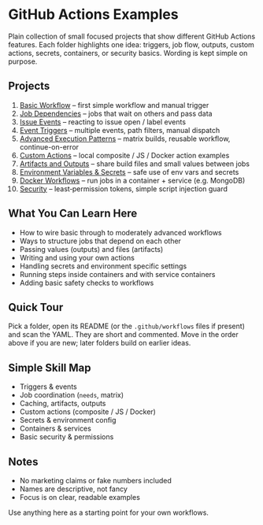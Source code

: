 # GitHub Actions Examples

Plain collection of small focused projects that show different GitHub Actions features. Each folder highlights one idea: triggers, job flow, outputs, custom actions, secrets, containers, or security basics. Wording is kept simple on purpose.

## Projects

1. [Basic Workflow](https://github.com/ezehlivinus/basic-workflow) – first simple workflow and manual trigger
2. [Job Dependencies](https://github.com/ezehlivinus/job-dependencies) – jobs that wait on others and pass data
3. [Issue Events](https://github.com/ezehlivinus/issue-events) – reacting to issue open / label events
4. [Event Triggers](https://github.com/ezehlivinus/event-triggers) – multiple events, path filters, manual dispatch
5. [Advanced Execution Patterns](https://github.com/ezehlivinus/advanced-execution-patterns) – matrix builds, reusable workflow, continue-on-error
6. [Custom Actions](https://github.com/ezehlivinus/custom-actions) – local composite / JS / Docker action examples
7. [Artifacts and Outputs](https://github.com/ezehlivinus/artifacts-and-outputs) – share build files and small values between jobs
8. [Environment Variables & Secrets](https://github.com/ezehlivinus/env-variables-and-secrets) – safe use of env vars and secrets
9. [Docker Workflows](https://github.com/ezehlivinus/docker-workflows) – run jobs in a container + service (e.g. MongoDB)
10. [Security](https://github.com/ezehlivinus/security) – least‑permission tokens, simple script injection guard

## What You Can Learn Here

- How to wire basic through to moderately advanced workflows
- Ways to structure jobs that depend on each other
- Passing values (outputs) and files (artifacts)
- Writing and using your own actions
- Handling secrets and environment specific settings
- Running steps inside containers and with service containers
- Adding basic safety checks to workflows

## Quick Tour

Pick a folder, open its README (or the `.github/workflows` files if present) and scan the YAML. They are short and commented. Move in the order above if you are new; later folders build on earlier ideas.

## Simple Skill Map

- Triggers & events
- Job coordination (`needs`, matrix)
- Caching, artifacts, outputs
- Custom actions (composite / JS / Docker)
- Secrets & environment config
- Containers & services
- Basic security & permissions

## Notes

- No marketing claims or fake numbers included
- Names are descriptive, not fancy
- Focus is on clear, readable examples

Use anything here as a starting point for your own workflows.